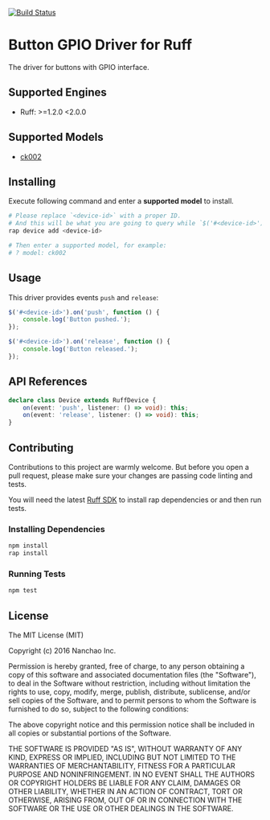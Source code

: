[![Build Status](https://travis-ci.org/ruff-drivers/button-gpio.svg)](https://travis-ci.org/ruff-drivers/button-gpio)

# Button GPIO Driver for Ruff

The driver for buttons with GPIO interface.

## Supported Engines

* Ruff: >=1.2.0 <2.0.0

## Supported Models

- [ck002](https://rap.ruff.io/devices/ck002)

## Installing

Execute following command and enter a **supported model** to install.

```sh
# Please replace `<device-id>` with a proper ID.
# And this will be what you are going to query while `$('#<device-id>')`.
rap device add <device-id>

# Then enter a supported model, for example:
# ? model: ck002
```

## Usage

This driver provides events `push` and `release`:

```js
$('#<device-id>').on('push', function () {
    console.log('Button pushed.');
});

$('#<device-id>').on('release', function () {
    console.log('Button released.');
});
```

## API References

```ts
declare class Device extends RuffDevice {
    on(event: 'push', listener: () => void): this;
    on(event: 'release', listener: () => void): this;
}
```

## Contributing

Contributions to this project are warmly welcome. But before you open a pull request, please make sure your changes are passing code linting and tests.

You will need the latest [Ruff SDK](https://ruff.io/) to install rap dependencies or and then run tests.

### Installing Dependencies

```sh
npm install
rap install
```

### Running Tests

```sh
npm test
```

## License

The MIT License (MIT)

Copyright (c) 2016 Nanchao Inc.

Permission is hereby granted, free of charge, to any person obtaining a copy of this software and associated documentation files (the "Software"), to deal in the Software without restriction, including without limitation the rights to use, copy, modify, merge, publish, distribute, sublicense, and/or sell copies of the Software, and to permit persons to whom the Software is furnished to do so, subject to the following conditions:

The above copyright notice and this permission notice shall be included in all copies or substantial portions of the Software.

THE SOFTWARE IS PROVIDED "AS IS", WITHOUT WARRANTY OF ANY KIND, EXPRESS OR IMPLIED, INCLUDING BUT NOT LIMITED TO THE WARRANTIES OF MERCHANTABILITY, FITNESS FOR A PARTICULAR PURPOSE AND NONINFRINGEMENT. IN NO EVENT SHALL THE AUTHORS OR COPYRIGHT HOLDERS BE LIABLE FOR ANY CLAIM, DAMAGES OR OTHER LIABILITY, WHETHER IN AN ACTION OF CONTRACT, TORT OR OTHERWISE, ARISING FROM, OUT OF OR IN CONNECTION WITH THE SOFTWARE OR THE USE OR OTHER DEALINGS IN THE SOFTWARE.

